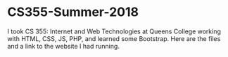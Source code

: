 # CS355-Summer-2018

I took CS 355: Internet and Web Technologies at Queens College working with HTML, CSS, JS, PHP, and learned some Bootstrap. Here are the files and a link to the website I had running.
